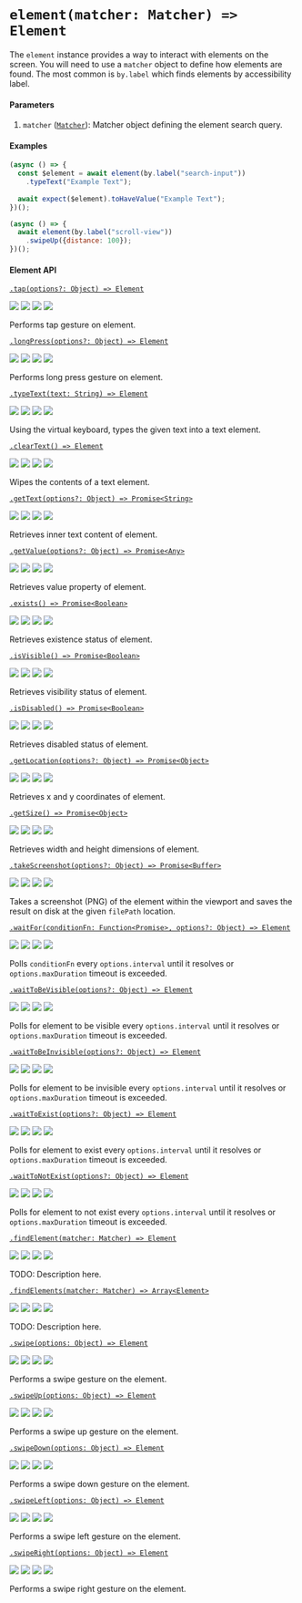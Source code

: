 # `element(matcher: Matcher) => Element`

The `element` instance provides a way to interact with elements on the screen. You will need to use a `matcher` object to define how elements are found. The most common is `by.label` which finds elements by accessibility label.

#### Parameters

1. `matcher` ([`Matcher`](./matchers.md)): Matcher object defining the element search query.

#### Examples

```javascript
(async () => {
  const $element = await element(by.label("search-input"))
    .typeText("Example Text");
  
  await expect($element).toHaveValue("Example Text");
})();
```

```javascript
(async () => {
  await element(by.label("scroll-view"))
    .swipeUp({distance: 100});
})();
```
#### Element API

[```.tap(options?: Object) => Element```](./element/tap.md)

<img src="https://img.shields.io/badge/Platforms-Both-blue.svg" /> <img src="https://img.shields.io/badge/Dev-Done-green.svg" /> <img src="https://img.shields.io/badge/Docs-Done-green.svg" /> <img src="https://img.shields.io/badge/Tests-Done-green.svg" />

Performs tap gesture on element.

[```.longPress(options?: Object) => Element```](./element/longPress.md)

<img src="https://img.shields.io/badge/Platforms-Both-blue.svg" /> <img src="https://img.shields.io/badge/Dev-Done-green.svg" /> <img src="https://img.shields.io/badge/Docs-Done-green.svg" /> <img src="https://img.shields.io/badge/Tests-Done-green.svg" />

Performs long press gesture on element.

[```.typeText(text: String) => Element```](./element/typeText.md)

<img src="https://img.shields.io/badge/Platforms-Both-blue.svg" /> <img src="https://img.shields.io/badge/Dev-Done-green.svg" /> <img src="https://img.shields.io/badge/Docs-WIP-orange.svg" /> <img src="https://img.shields.io/badge/Tests-Done-green.svg" />

Using the virtual keyboard, types the given text into a text element.

[```.clearText() => Element```](./element/clearText.md)

<img src="https://img.shields.io/badge/Platforms-Both-blue.svg" /> <img src="https://img.shields.io/badge/Dev-Done-green.svg" /> <img src="https://img.shields.io/badge/Docs-WIP-orange.svg" /> <img src="https://img.shields.io/badge/Tests-Done-green.svg" />

Wipes the contents of a text element.

[```.getText(options?: Object) => Promise<String>```](./element/getText.md)

<img src="https://img.shields.io/badge/Platforms-Both-blue.svg" /> <img src="https://img.shields.io/badge/Dev-Done-green.svg" /> <img src="https://img.shields.io/badge/Docs-WIP-orange.svg" /> <img src="https://img.shields.io/badge/Tests-Done-green.svg" />

Retrieves inner text content of element.

[```.getValue(options?: Object) => Promise<Any>```](./element/getValue.md)

<img src="https://img.shields.io/badge/Platforms-Both-blue.svg" /> <img src="https://img.shields.io/badge/Dev-WIP-orange.svg" /> <img src="https://img.shields.io/badge/Docs-WIP-orange.svg" /> <img src="https://img.shields.io/badge/Tests-WIP-orange.svg" />

Retrieves value property of element.

[```.exists() => Promise<Boolean>```](./element/exists.md)

<img src="https://img.shields.io/badge/Platforms-Both-blue.svg" /> <img src="https://img.shields.io/badge/Dev-Done-green.svg" /> <img src="https://img.shields.io/badge/Docs-Done-green.svg" /> <img src="https://img.shields.io/badge/Tests-Done-green.svg" />

Retrieves existence status of element.

[```.isVisible() => Promise<Boolean>```](./element/isVisible.md)

<img src="https://img.shields.io/badge/Platforms-Both-blue.svg" /> <img src="https://img.shields.io/badge/Dev-Done-green.svg" /> <img src="https://img.shields.io/badge/Docs-Done-green.svg" /> <img src="https://img.shields.io/badge/Tests-Done-green.svg" />

Retrieves visibility status of element.

[```.isDisabled() => Promise<Boolean>```](./element/isDisabled.md)

<img src="https://img.shields.io/badge/Platforms-Both-blue.svg" /> <img src="https://img.shields.io/badge/Dev-Done-green.svg" /> <img src="https://img.shields.io/badge/Docs-Done-green.svg" /> <img src="https://img.shields.io/badge/Tests-Done-green.svg" />

Retrieves disabled status of element.

[```.getLocation(options?: Object) => Promise<Object>```](./element/getLocation.md)

<img src="https://img.shields.io/badge/Platforms-Both-blue.svg" /> <img src="https://img.shields.io/badge/Dev-Done-green.svg" /> <img src="https://img.shields.io/badge/Docs-Done-green.svg" /> <img src="https://img.shields.io/badge/Tests-Done-green.svg" />

Retrieves x and y coordinates of element.

[```.getSize() => Promise<Object>```](./element/getSize.md)

<img src="https://img.shields.io/badge/Platforms-Both-blue.svg" /> <img src="https://img.shields.io/badge/Dev-Done-green.svg" /> <img src="https://img.shields.io/badge/Docs-Done-green.svg" /> <img src="https://img.shields.io/badge/Tests-Done-green.svg" />

Retrieves width and height dimensions of element.

[```.takeScreenshot(options?: Object) => Promise<Buffer>```](./element/takeScreenshot.md)

<img src="https://img.shields.io/badge/Platforms-Both-blue.svg" /> <img src="https://img.shields.io/badge/Dev-Done-green.svg" /> <img src="https://img.shields.io/badge/Docs-Done-green.svg" /> <img src="https://img.shields.io/badge/Tests-Done-green.svg" />

Takes a screenshot (PNG) of the element within the viewport and saves the result on disk at the given `filePath` location.

[```.waitFor(conditionFn: Function<Promise>, options?: Object) => Element```](./element/waitFor.md)

<img src="https://img.shields.io/badge/Platforms-Both-blue.svg" /> <img src="https://img.shields.io/badge/Dev-Done-green.svg" /> <img src="https://img.shields.io/badge/Docs-Done-green.svg" /> <img src="https://img.shields.io/badge/Tests-Done-green.svg" />

Polls `conditionFn` every `options.interval` until it resolves or `options.maxDuration` timeout is exceeded.

[```.waitToBeVisible(options?: Object) => Element```](./element/waitToBeVisible.md)

<img src="https://img.shields.io/badge/Platforms-Both-blue.svg" /> <img src="https://img.shields.io/badge/Dev-Done-green.svg" /> <img src="https://img.shields.io/badge/Docs-Done-green.svg" /> <img src="https://img.shields.io/badge/Tests-Done-green.svg" />

Polls for element to be visible every `options.interval` until it resolves or `options.maxDuration` timeout is exceeded.

[```.waitToBeInvisible(options?: Object) => Element```](./element/waitToBeInvisible.md)

<img src="https://img.shields.io/badge/Platforms-Both-blue.svg" /> <img src="https://img.shields.io/badge/Dev-Done-green.svg" /> <img src="https://img.shields.io/badge/Docs-WIP-orange.svg" /> <img src="https://img.shields.io/badge/Tests-Done-green.svg" />

Polls for element to be invisible every `options.interval` until it resolves or `options.maxDuration` timeout is exceeded.

[```.waitToExist(options?: Object) => Element```](./element/waitToExist.md)

<img src="https://img.shields.io/badge/Platforms-Both-blue.svg" /> <img src="https://img.shields.io/badge/Dev-Done-green.svg" /> <img src="https://img.shields.io/badge/Docs-WIP-orange.svg" /> <img src="https://img.shields.io/badge/Tests-Done-green.svg" />

Polls for element to exist every `options.interval` until it resolves or `options.maxDuration` timeout is exceeded.

[```.waitToNotExist(options?: Object) => Element```](./element/waitToExist.md)

<img src="https://img.shields.io/badge/Platforms-Both-blue.svg" /> <img src="https://img.shields.io/badge/Dev-Done-green.svg" /> <img src="https://img.shields.io/badge/Docs-WIP-orange.svg" /> <img src="https://img.shields.io/badge/Tests-Done-green.svg" />

Polls for element to not exist every `options.interval` until it resolves or `options.maxDuration` timeout is exceeded.

[```.findElement(matcher: Matcher) => Element```](./element/findElement.md)

<img src="https://img.shields.io/badge/Platforms-Both-blue.svg" /> <img src="https://img.shields.io/badge/Dev-Done-green.svg" /> <img src="https://img.shields.io/badge/Docs-TODO-red.svg" /> <img src="https://img.shields.io/badge/Tests-Done-green.svg" />

TODO: Description here.

[```.findElements(matcher: Matcher) => Array<Element>```](./element/findElements.md)

<img src="https://img.shields.io/badge/Platforms-Both-blue.svg" /> <img src="https://img.shields.io/badge/Dev-Done-green.svg" /> <img src="https://img.shields.io/badge/Docs-TODO-red.svg" /> <img src="https://img.shields.io/badge/Tests-Done-green.svg" />

TODO: Description here.

[```.swipe(options: Object) => Element```](./element/swipe.md)

<img src="https://img.shields.io/badge/Platforms-Both-blue.svg" /> <img src="https://img.shields.io/badge/Dev-Done-green.svg" /> <img src="https://img.shields.io/badge/Docs-Done-green.svg" /> <img src="https://img.shields.io/badge/Tests-Done-green.svg" />

Performs a swipe gesture on the element.

[```.swipeUp(options: Object) => Element```](./element/swipeUp.md)

<img src="https://img.shields.io/badge/Platforms-Both-blue.svg" /> <img src="https://img.shields.io/badge/Dev-Done-green.svg" /> <img src="https://img.shields.io/badge/Docs-Done-green.svg" /> <img src="https://img.shields.io/badge/Tests-Done-green.svg" />

Performs a swipe up gesture on the element.

[```.swipeDown(options: Object) => Element```](./element/swipeDown.md)

<img src="https://img.shields.io/badge/Platforms-Both-blue.svg" /> <img src="https://img.shields.io/badge/Dev-Done-green.svg" /> <img src="https://img.shields.io/badge/Docs-Done-green.svg" /> <img src="https://img.shields.io/badge/Tests-Done-green.svg" />

Performs a swipe down gesture on the element.

[```.swipeLeft(options: Object) => Element```](./element/swipeLeft.md)

<img src="https://img.shields.io/badge/Platforms-Both-blue.svg" /> <img src="https://img.shields.io/badge/Dev-Done-green.svg" /> <img src="https://img.shields.io/badge/Docs-Done-green.svg" /> <img src="https://img.shields.io/badge/Tests-Done-green.svg" />

Performs a swipe left gesture on the element.

[```.swipeRight(options: Object) => Element```](./element/swipeRight.md)

<img src="https://img.shields.io/badge/Platforms-Both-blue.svg" /> <img src="https://img.shields.io/badge/Dev-Done-green.svg" /> <img src="https://img.shields.io/badge/Docs-Done-green.svg" /> <img src="https://img.shields.io/badge/Tests-Done-green.svg" />

Performs a swipe right gesture on the element.
